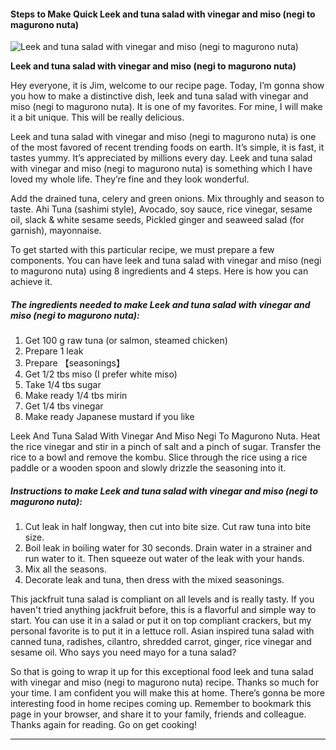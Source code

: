             

#### Steps to Make Quick Leek and tuna salad with vinegar and miso (negi to magurono nuta)

![Leek and tuna salad with vinegar and miso (negi to magurono nuta)](https://img-global.cpcdn.com/recipes/239a46437e14fc46/751x532cq70/leek-and-tuna-salad-with-vinegar-and-miso-negi-to-magurono-nuta-recipe-main-photo.jpg)

**Leek and tuna salad with vinegar and miso (negi to magurono nuta)**

Hey everyone, it is Jim, welcome to our recipe page. Today, I’m gonna show you how to make a distinctive dish, leek and tuna salad with vinegar and miso (negi to magurono nuta). It is one of my favorites. For mine, I will make it a bit unique. This will be really delicious.

Leek and tuna salad with vinegar and miso (negi to magurono nuta) is one of the most favored of recent trending foods on earth. It’s simple, it is fast, it tastes yummy. It’s appreciated by millions every day. Leek and tuna salad with vinegar and miso (negi to magurono nuta) is something which I have loved my whole life. They’re fine and they look wonderful.

Add the drained tuna, celery and green onions. Mix throughly and season to taste. Ahi Tuna (sashimi style), Avocado, soy sauce, rice vinegar, sesame oil, slack & white sesame seeds, Pickled ginger and seaweed salad (for garnish), mayonnaise.

To get started with this particular recipe, we must prepare a few components. You can have leek and tuna salad with vinegar and miso (negi to magurono nuta) using 8 ingredients and 4 steps. Here is how you can achieve it.

##### The ingredients needed to make Leek and tuna salad with vinegar and miso (negi to magurono nuta):

1.  Get 100 g raw tuna (or salmon, steamed chicken)
2.  Prepare 1 leak
3.  Prepare 【seasonings】
4.  Get 1/2 tbs miso (I prefer white miso)
5.  Take 1/4 tbs sugar
6.  Make ready 1/4 tbs mirin
7.  Get 1/4 tbs vinegar
8.  Make ready Japanese mustard if you like

Leek And Tuna Salad With Vinegar And Miso Negi To Magurono Nuta. Heat the rice vinegar and stir in a pinch of salt and a pinch of sugar. Transfer the rice to a bowl and remove the kombu. Slice through the rice using a rice paddle or a wooden spoon and slowly drizzle the seasoning into it.

##### Instructions to make Leek and tuna salad with vinegar and miso (negi to magurono nuta):

1.  Cut leak in half longway, then cut into bite size. Cut raw tuna into bite size.
2.  Boil leak in boiling water for 30 seconds. Drain water in a strainer and run water to it. Then squeeze out water of the leak with your hands.
3.  Mix all the seasons.
4.  Decorate leak and tuna, then dress with the mixed seasonings.

This jackfruit tuna salad is compliant on all levels and is really tasty. If you haven't tried anything jackfruit before, this is a flavorful and simple way to start. You can use it in a salad or put it on top compliant crackers, but my personal favorite is to put it in a lettuce roll. Asian inspired tuna salad with canned tuna, radishes, cilantro, shredded carrot, ginger, rice vinegar and sesame oil. Who says you need mayo for a tuna salad?

So that is going to wrap it up for this exceptional food leek and tuna salad with vinegar and miso (negi to magurono nuta) recipe. Thanks so much for your time. I am confident you will make this at home. There’s gonna be more interesting food in home recipes coming up. Remember to bookmark this page in your browser, and share it to your family, friends and colleague. Thanks again for reading. Go on get cooking!

* * *